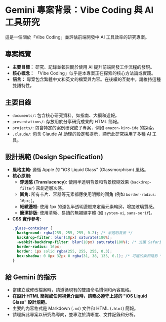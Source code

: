 # Gemini 專案背景：Vibe Coding 與 AI 工具研究

這是一個關於「Vibe Coding」並評估前端開發中 AI 工具效率的研究專案。

## 專案概覽

- **主要目標：** 研究、記錄並報告關於使用 AI 提升前端開發工作流程的發現。
- **核心概念：** 「Vibe Coding」似乎是本專案正在探索的核心方法論或實踐。
- **語言：** 專案包含繁體中文和英文的檔案與內容。在後續的互動中，請維持這種雙語特性。

## 主要目錄

- `documents/`: 包含核心研究資料，如指南、大綱和週報。
- `presentations/`: 存放用於分享研究成果的 HTML 簡報。
- `projects/`: 包含特定的案例研究或子專案，例如 `amazon-kiro-ide` 的探索。
- `.claude/`: 包含 Claude AI 助理的設定和提示，顯示此研究採用了多種 AI 工具。

## 設計規範 (Design Specification)

- **風格主軸:** 遵循 Apple 的 "iOS Liquid Glass" (Glassmorphism) 風格。
- **核心原則:**
    - **穿透感 (Translucency):** 使用半透明背景和背景模糊效果 (`backdrop-filter`) 來創造層次感。
    - **圓角:** 所有卡片、容器等元素都應使用明顯的圓角 (例如 `border-radius: 16px;`)。
    - **細緻邊框:** 使用 1px 的淺色半透明邊框來定義元素輪廓，增加玻璃質感。
    - **簡潔排版:** 使用清晰、易讀的無襯線字體 (如 `system-ui`, `sans-serif`)。
- **CSS 實作參考:**
  ```css
  .glass-container {
    background: rgba(255, 255, 255, 0.2); /* 半透明背景 */
    backdrop-filter: blur(10px) saturate(180%);
    -webkit-backdrop-filter: blur(10px) saturate(180%); /* 支援 Safari */
    border-radius: 16px;
    border: 1px solid rgba(255, 255, 255, 0.3);
    box-shadow: 0 8px 32px 0 rgba(31, 38, 135, 0.1); /* 可選的柔和陰影 */
  }
  ```

## 給 Gemini 的指示

- 當建立或修改檔案時，請遵循現有的雙語命名慣例和內容風格。
- **在設計 HTML 簡報或任何視覺介面時，請務必遵守上述的 "iOS Liquid Glass" 設計規範。**
- 主要的內容格式是 Markdown (`.md`) 文件和 HTML (`.html`) 簡報。
- 請理解此專案以研究為導向，並專注於清晰度、文件記錄和分析。
